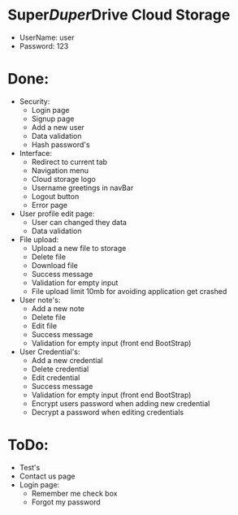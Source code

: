 # Super*Duper*Drive Cloud Storage

* UserName: user
* Password: 123
# Done:
* Security:
  * Login page
  * Signup page
  * Add a new user  
  * Data validation
  * Hash password's
* Interface:
  * Redirect to current tab
  * Navigation menu
  * Cloud storage logo  
  * Username greetings in navBar
  * Logout button
  * Error page
* User profile edit page:
  * User can changed they data
  * Data validation
* File upload:
  * Upload a new file to storage
  * Delete file
  * Download file
  * Success message
  * Validation for empty input
  * File upload limit 10mb for avoiding application get crashed
* User note's:
  * Add a new note
  * Delete file
  * Edit file
  * Success message 
  * Validation for empty input (front end BootStrap)
* User Credential's:
  * Add a new credential
  * Delete credential
  * Edit credential
  * Success message
  * Validation for empty input (front end BootStrap)
  * Encrypt users password when adding new credential
  * Decrypt a password when editing credentials
  
# ToDo:
* Test's
* Contact us page
* Login page:
  * Remember me check box
  * Forgot my password